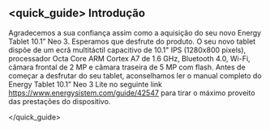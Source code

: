 ## <quick_guide> Introdução

Agradecemos a sua confiança assim como a aquisição do seu novo Energy Tablet 10.1” Neo 3. Esperamos que desfrute do produto. O seu novo tablet dispõe de um ecrã multitáctil capacitivo de 10.1" IPS (1280x800 pixels), processador Octa Core ARM Cortex A7 de 1.6 GHz, Bluetooth 4.0, Wi-Fi, câmara frontal de 2 MP e câmara traseira de 5 MP com flash. Antes de começar a desfrutar do seu tablet, aconselhamos ler o manual completo do Energy Tablet 10.1” Neo 3 Lite no seguinte link https://www.energysistem.com/guide/42547 para tirar o máximo proveito das prestações do dispositivo.

</quick_guide>


